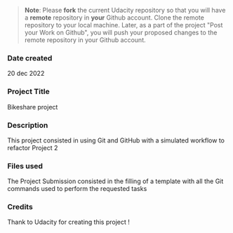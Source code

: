 >**Note**: Please **fork** the current Udacity repository so that you will have a **remote** repository in **your** Github account. Clone the remote repository to your local machine. Later, as a part of the project "Post your Work on Github", you will push your proposed changes to the remote repository in your Github account.

### Date created
 20 dec 2022

### Project Title
 Bikeshare project 

### Description
 This project consisted in using Git and GitHub with a simulated workflow to refactor Project 2 

### Files used
 The Project Submission consisted in the filling of a template with all the Git commands used to perform the requested tasks

### Credits
Thank to Udacity for creating  this  project  !

